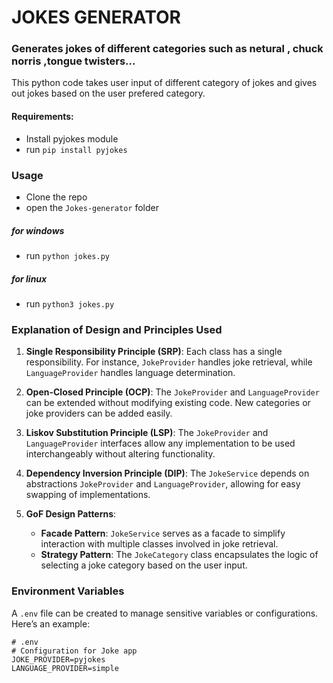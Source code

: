 # JOKES GENERATOR
### Generates jokes of different categories such as netural , chuck norris ,tongue twisters...

This python code takes user input of different category of jokes and gives out jokes based on the user prefered category.

#### Requirements:
* Install pyjokes module
* run `pip install pyjokes`

### Usage
* Clone the repo 
* open the `Jokes-generator` folder
##### for windows
* run `python jokes.py`
##### for linux
* run `python3 jokes.py`

<!-- Updated README links and corrected typos -->
<!-- Updated README links and corrected typos -->

### Explanation of Design and Principles Used

1. **Single Responsibility Principle (SRP)**: Each class has a single responsibility. For instance, `JokeProvider` handles joke retrieval, while `LanguageProvider` handles language determination.

2. **Open-Closed Principle (OCP)**: The `JokeProvider` and `LanguageProvider` can be extended without modifying existing code. New categories or joke providers can be added easily.

3. **Liskov Substitution Principle (LSP)**: The `JokeProvider` and `LanguageProvider` interfaces allow any implementation to be used interchangeably without altering functionality.

4. **Dependency Inversion Principle (DIP)**: The `JokeService` depends on abstractions `JokeProvider` and `LanguageProvider`, allowing for easy swapping of implementations.

5. **GoF Design Patterns**:
   - **Facade Pattern**: `JokeService` serves as a facade to simplify interaction with multiple classes involved in joke retrieval.
   - **Strategy Pattern**: The `JokeCategory` class encapsulates the logic of selecting a joke category based on the user input.

### Environment Variables

A `.env` file can be created to manage sensitive variables or configurations. Here’s an example:

```
# .env
# Configuration for Joke app
JOKE_PROVIDER=pyjokes
LANGUAGE_PROVIDER=simple
```

